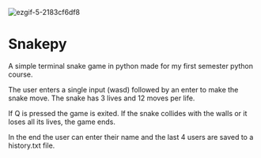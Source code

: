 ![ezgif-5-2183cf6df8](https://github.com/ant1isbusy/Snakepy/assets/115068541/7a456945-d893-409c-9057-663f3e0506db)
# Snakepy

A simple terminal snake game in python made for my first semester python course. 

The user enters a single input (wasd) followed by an enter to make the snake move.
The snake has 3 lives and 12 moves per life.


If Q is pressed the game is exited.
If the snake collides with the walls or it loses all its lives, the game ends.


In the end the user can enter their name and the last 4 users are saved to a history.txt file.


